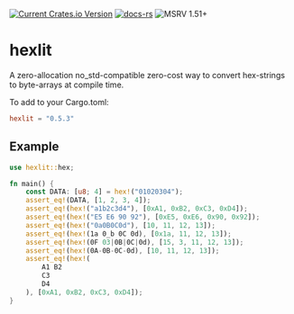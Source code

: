 [![Current Crates.io Version](https://img.shields.io/crates/v/hexlit.svg)](https://crates.io/crates/hexlit)
[![docs-rs](https://docs.rs/hexlit/badge.svg)](https://docs.rs/hexlit)
![MSRV 1.51+](https://img.shields.io/badge/rustc-1.51+-blue.svg)

# hexlit
A zero-allocation no_std-compatible zero-cost way to convert hex-strings to byte-arrays at compile time.

To add to your Cargo.toml:
```toml
hexlit = "0.5.3"
```

## Example
```rust
use hexlit::hex;

fn main() {
    const DATA: [u8; 4] = hex!("01020304");
    assert_eq!(DATA, [1, 2, 3, 4]);
    assert_eq!(hex!("a1b2c3d4"), [0xA1, 0xB2, 0xC3, 0xD4]);
    assert_eq!(hex!("E5 E6 90 92"), [0xE5, 0xE6, 0x90, 0x92]);
    assert_eq!(hex!("0a0B0C0d"), [10, 11, 12, 13]);
    assert_eq!(hex!(1a 0_b 0C 0d), [0x1a, 11, 12, 13]);
    assert_eq!(hex!(0F 03|0B|0C|0d), [15, 3, 11, 12, 13]);
    assert_eq!(hex!(0A-0B-0C-0d), [10, 11, 12, 13]);
    assert_eq!(hex!(
        A1 B2
        C3
        D4
    ), [0xA1, 0xB2, 0xC3, 0xD4]);
}
```
